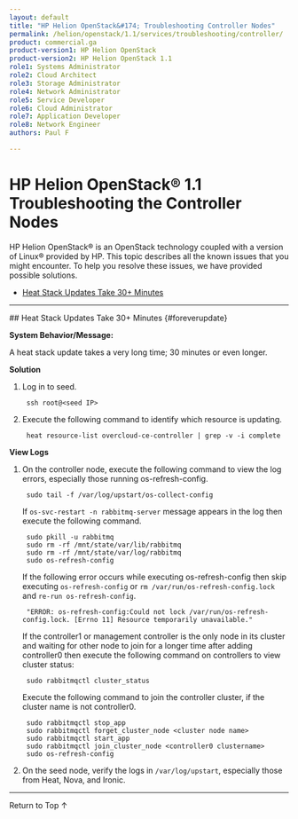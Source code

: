 ```yaml
---
layout: default
title: "HP Helion OpenStack&#174; Troubleshooting Controller Nodes"
permalink: /helion/openstack/1.1/services/troubleshooting/controller/
product: commercial.ga
product-version1: HP Helion OpenStack
product-version2: HP Helion OpenStack 1.1
role1: Systems Administrator 
role2: Cloud Architect 
role3: Storage Administrator 
role4: Network Administrator 
role5: Service Developer 
role6: Cloud Administrator 
role7: Application Developer 
role8: Network Engineer 
authors: Paul F

---
```

<!--PUBLISHED-->

<script>

function PageRefresh {
onLoad="window.refresh"
}

PageRefresh();

</script>
<!--

<p style="font-size: small;"> <a href="/helion/openstack/1.1/services/object/overview/">&#9664; PREV</a> | <a href="/helion/openstack/1.1/services/overview/">&#9650; UP</a> | <a href="/helion/openstack/1.1/services/reporting/overview/"> NEXT &#9654</a> </p> --->

# HP Helion OpenStack&#174; 1.1 Troubleshooting the Controller Nodes

HP Helion OpenStack&#174; is an OpenStack technology coupled with a version of Linux&reg; provided by HP. This topic describes all the known issues that you might encounter. To help you resolve these issues, we have provided possible solutions.

- [Heat Stack Updates Take 30+ Minutes](#foreverupdate)
<!-- [After Updating, Cinder Create and Backups Fail](#failcinder)-->

<hr>
## Heat Stack Updates Take 30+ Minutes {#foreverupdate}

**System Behavior/Message:**

A heat stack update takes a very long time; 30 minutes or even longer. 

**Solution**

1. Log in to seed.

		ssh root@<seed IP>

2. Execute the following command to identify which resource is updating.

		heat resource-list overcloud-ce-controller | grep -v -i complete

**View Logs**

1. On the controller node, execute the following command to view the log errors, especially those running os-refresh-config.

		sudo tail -f /var/log/upstart/os-collect-config

 	If  `os-svc-restart -n rabbitmq-server` message appears in the log then execute the following command.


		sudo pkill -u rabbitmq
		sudo rm -rf /mnt/state/var/lib/rabbitmq
		sudo rm -rf /mnt/state/var/log/rabbitmq
		sudo os-refresh-config


	 If the following error occurs while executing os-refresh-config then skip executing `os-refresh-config` or `rm /var/run/os-refresh-config.lock` and `re-run os-refresh-config`.


 		"ERROR: os-refresh-config:Could not lock /var/run/os-refresh-config.lock. [Errno 11] Resource temporarily unavailable."


 	If the controller1 or management controller is the only node in its cluster and waiting for other node to join for a longer time after adding controller0 then execute the following command on controllers to view cluster status:

		sudo rabbitmqctl cluster_status

	Execute the following command to join the controller cluster, if the cluster name is not controller0.

		sudo rabbitmqctl stop_app
		sudo rabbitmqctl forget_cluster_node <cluster node name>
		sudo rabbitmqctl start_app
		sudo rabbitmqctl join_cluster_node <controller0 clustername>
		sudo os-refresh-config

2.  On the seed node, verify the logs in `/var/log/upstart`, especially those from Heat, Nova, and Ironic.
<hr>
<!--## After Updating, Cinder Create and Backups Fail {#failcinder}

After updating to HP Helion OpenStack 1.1, Cinder [backup](#backupfail) and Cinder [create volume from image](#volumefail) (bootable volume) fail. 

This indicates that ISCSI authentication is failing on controller0. The work-around is to migrate the cinder-volume service to another node and then stop the Cinder Backup service on controller0.

###Fails to Create Volume {#volumefail}

For example, the following command resulted in a volume with the status 'error'

	cinder create --image-id eeecc4aa-8a99-447d-848f-c40f4af0d606 --availability-zone nova --display-name bv_deb_001 --display_description bv_deb_001 20
	+---------------------+--------------------------------------+
	|       Property      |                Value                 |
	+---------------------+--------------------------------------+
	|     attachments     |                  []                  |
	|  availability_zone  |                 nova                 |
	|       bootable      |                false                 |
	|      created_at     |      2015-02-21T19:44:20.394735      |
	| display_description |              bv_deb_001              |
	|     display_name    |              bv_deb_001              |
	|      encrypted      |                False                 |
	|          id         | 0260a9e1-2e4a-444f-81d7-867f63f23fe9 |
	|       image_id      | eeecc4aa-8a99-447d-848f-c40f4af0d606 |
	|       metadata      |                  {}                  |
	|         size        |                  20                  |
	|     snapshot_id     |                 None                 |
	|     source_volid    |                 None                 |
	|        status       |               creating               |
	|     volume_type     |                 None                 |
	+---------------------+--------------------------------------+
	
	$ cinder list
	+--------------------------------------+--------+--------------+------+-------------+----------+-------------+
	|                  ID                  | Status | Display Name | Size | Volume Type | Bootable | Attached to |
	+--------------------------------------+--------+--------------+------+-------------+----------+-------------+
	| 0260a9e1-2e4a-444f-81d7-867f63f23fe9 | error  |  bv_deb_001  |  20  |     None    |  false   |             |
	+--------------------------------------+--------+--------------+------+-------------+----------+-------------+

If this error message occurs, **confirm** that the cause is an ISCSI error.

1. Search for the following string in */var/log/cinder/cinder-volume.log* on controller0:

		grep 'Failed to copy image <image-id> to volume: <volume-id>, error: iscsiadm: No session found.' /var/log/cinder/cinder-volume.log
		2015-02-23 13:46:01.415 21650 ERROR cinder.volume.flows.manager.create_volume [req-918f993f-5456-4eba-a266-67a638e9aa99 9f5ec59efa57483aad14b20378091195 c4b1111b613c4454a4cb3101ac420f54 - - -] Failed to copy image eeecc4aa-8a99-447d-848f-c40f4af0d606 to volume: 0260a9e1-2e4a-444f-81d7-867f63f23fe9, error: iscsiadm: No session found.

2. If the string is found, [failover the cinder-volume manager](http://15.184.32.138/helion/openstack/high-availability/#cinder-volume) from controller0 to controller1. 
3. Stop the cinder-volume service on controller0.

		sudo service cinder-volume stop
		sudo os-svc-enable-upstart cinder-volume disable


4. Start the cinder-volume service on controller1.
 
		sudo os-svc-enable-upstart cinder-volume enable
		sudo service cinder-volume start

###Backup Fails {#backupfail}

In the case of Cinder volume backups, the following command may result in a volume backup with the status 'error'

	cinder backup-create --display-name test10-backup001 dce6491b-87b9-4ccf-89bf-d38540a72
	+-----------+--------------------------------------+
	|  Property |                Value                 |
	+-----------+--------------------------------------+
	|     id    | a4ae0286-ba48-4d28-a6b2-4a0022c1f46b |
	|    name   |           test10-backup001           |
	| volume_id | dce6491b-87b9-4ccf-89bf-d38540a72580 |
	+-----------+--------------------------------------+
	
	cinder backup-list
	+--------------------------------------+--------------------------------------+-----------+------------------+------+--------------+---------------+
	|                  ID                  |              Volume ID               |   Status  |       Name       | Size | Object Count |   Container   |
	+--------------------------------------+--------------------------------------+-----------+------------------+------+--------------+---------------+
	| a4ae0286-ba48-4d28-a6b2-4a0022c1f46b | dce6491b-87b9-4ccf-89bf-d38540a72580 |   error   | test10-backup001 |  10  |     None     |      None     |
	+--------------------------------------+--------------------------------------+-----------+------------------+------+--------------+---------------+
	

If this error occurs, **confirm** that the cause is an ISCSI error.

1. Search the /var/log/cinder/cinder-backup.log on **each** of the controller nodes.

		grep 'Unexpected error while running command' /var/log/cinder/cinder-backup.log | grep <volume-id> | grep 'iscsiadm: No session found'

2. If you find that the error is present on a controller node, stop the cinder-backup service on that node.
	
		sudo service cinder-backup stop

<hr>
-->
<a href="#top" style="padding:14px 0px 14px 0px; text-decoration: none;"> Return to Top &#8593;</a>



